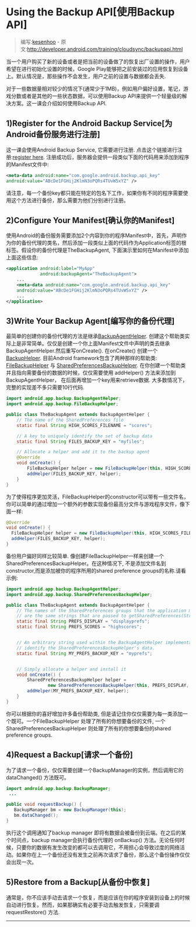# Using the Backup API[使用Backup API]

> 编写:[kesenhoo](https://github.com/kesenhoo) - 原文:<http://developer.android.com/training/cloudsync/backupapi.html>

当一个用户购买了新的设备或者是把当前的设备做了的恢复出厂设置的操作，用户希望在进行初始化设置的时候，Google Play能够把之前安装过的应用恢复到设备上。默认情况是，那些操作不会发生，用户之前的设置与数据都会丢失.

对于一些数据量相对较少的情况下(通常少于1MB)，例如用户偏好设置，笔记，游戏分数或者是其他的一些状态数据，可以使用Backup API来提供一个轻量级的解决方案。这一课会介绍如何使用Backup API.

## 1)Register for the Android Backup Service[为Android备份服务进行注册]
这一课会使用Android Backup Service, 它需要进行注册. 点击这个链接进行注册:[register here](http://code.google.com/android/backup/signup.html). 注册成功后，服务器会提供一段类似下面的代码用来添加到程序的Manifest文件中:

<!-- More -->

```xml
<meta-data android:name="com.google.android.backup.api_key"
android:value="ABcDe1FGHij2KlmN3oPQRs4TUvW5xYZ" />
```
请注意，每一个备份key都只能在特定的包名下工作，如果你有不同的程序需要使用这个方法进行备份，那么需要为他们分别进行注册。

## 2)Configure Your Manifest[确认你的Manifest]
使用Android的备份服务需要添加2个内容到你的程序Manifest中，首先，声明作为你的备份代理的类名，然后添加一段类似上面的代码作为Application标签的根标签。假设你的备份代理是TheBackupAgent, 下面演示里如何在Manifest中添加上面这些信息:

```xml
<application android:label="MyApp"
             android:backupAgent="TheBackupAgent">
    ...
    <meta-data android:name="com.google.android.backup.api_key"
    android:value="ABcDe1FGHij2KlmN3oPQRs4TUvW5xYZ" />
    ...
</application>
```

## 3)Write Your Backup Agent[编写你的备份代理]
最简单的创建你的备份代理的方法是继承[BackupAgentHelper](http://developer.android.com/reference/android/app/backup/BackupAgentHelper.html). 创建这个帮助类实际上是非常简单。仅仅是创建一个你上面Manifest文件中声明的类去继承BackupAgentHelper.然后重写onCreate().
在onCreate() 创建一个[BackupHelper](http://developer.android.com/reference/android/app/backup/BackupHelper.html). 目前Android framework包含了两种那样的帮助类: [FileBackupHelper](http://developer.android.com/reference/android/app/backup/FileBackupHelper.html) 与 [SharedPreferencesBackupHelper](http://developer.android.com/reference/android/app/backup/SharedPreferencesBackupHelper.html). 在你创建一个帮助类并且指向需要备份的数据的时候，仅仅需要使用 addHelper() 方法来添加到BackupAgentHelper， 在后面再增加一个key用来retrieve数据. 大多数情况下，完整的实现差不多只需要10行代码.

```java
import android.app.backup.BackupAgentHelper;
import android.app.backup.FileBackupHelper;

public class TheBackupAgent extends BackupAgentHelper {
    // The name of the SharedPreferences file
    static final String HIGH_SCORES_FILENAME = "scores";

    // A key to uniquely identify the set of backup data
    static final String FILES_BACKUP_KEY = "myfiles";

    // Allocate a helper and add it to the backup agent
    @Override
    void onCreate() {
        FileBackupHelper helper = new FileBackupHelper(this, HIGH_SCORES_FILENAME);
        addHelper(FILES_BACKUP_KEY, helper);
    }
}
```

为了使得程序更加灵活，FileBackupHelper的constructor可以带有一些文件名，你可以简单的通过增加一个额外的参数实现备份最高分文件与游戏程序文件，像下面一样:

```java
@Override
void onCreate() {
  FileBackupHelper helper = new FileBackupHelper(this, HIGH_SCORES_FILENAME, PROGRESS_FILENAME);
  addHelper(FILES_BACKUP_KEY, helper);
}
```

备份用户偏好同样比较简单. 像创建FileBackupHelper一样来创建一个SharedPreferencesBackupHelper。在这种情况下, 不是添加文件名到constructor,而是添加被你的程序所用的shared preference groups的名称.请看示例:

```java
import android.app.backup.BackupAgentHelper;
import android.app.backup.SharedPreferencesBackupHelper;

public class TheBackupAgent extends BackupAgentHelper {
    // The names of the SharedPreferences groups that the application maintains.  These
    // are the same strings that are passed to getSharedPreferences(String, int).
    static final String PREFS_DISPLAY = "displayprefs";
    static final String PREFS_SCORES = "highscores";


    // An arbitrary string used within the BackupAgentHelper implementation to
    // identify the SharedPreferencesBackupHelper's data.
    static final String MY_PREFS_BACKUP_KEY = "myprefs";


    // Simply allocate a helper and install it
    void onCreate() {
        SharedPreferencesBackupHelper helper =
                new SharedPreferencesBackupHelper(this, PREFS_DISPLAY, PREFS_SCORES);
        addHelper(MY_PREFS_BACKUP_KEY, helper);
    }
}
```

你可以根据你的喜好增加许多备份帮助类, 但是请记住你仅仅需要为每一类添加一个既可。一个FileBackupHelper 处理了所有的你想要备份的文件, 一个SharedPreferencesBackupHelper 则处理了所有的你想要备份的shared preference groups.

## 4)Request a Backup[请求一个备份]
为了请求一个备份，仅仅需要创建一个BackupManager的实例，然后调用它的dataChanged() 方法既可。

```java
import android.app.backup.BackupManager;
 ...

public void requestBackup() {
   BackupManager bm = new BackupManager(this);
   bm.dataChanged();
}
```

执行这个调用通知了backup manager 即将有数据会被备份到云端。在之后的某个时间点，backup manager会执行备份代理的 onBackup() 方法。无论任何时候，只要你的数据有发生改变的都可以去调用它，不用担心会导致过度的网络活动。如果你在上一个备份还没有发生之前再次请求了备份，那么这个备份操作仅仅会出现一次。

## 5)Restore from a Backup[从备份中恢复]
通常是，你不应该手动去请求一个恢复，而是应该在你的程序安装到设备上的时候自动进行恢复。然而，如果那确实有必要手动去触发恢复，只需要调 requestRestore() 方法.

***
